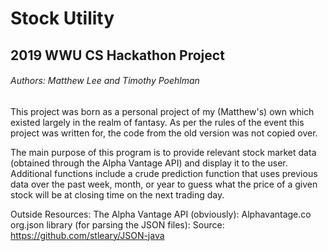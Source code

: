 # Stock Utility
## 2019 WWU CS Hackathon Project

###### Authors: Matthew Lee and Timothy Poehlman


This project was born as a personal project of my (Matthew's) own which existed largely in the realm of fantasy. As per the rules of the event this project was written for, the code from the old version was not copied over.
 
 The main purpose of this program is to provide relevant stock market data (obtained through the Alpha Vantage API) and display it to the user. Additional functions include a crude prediction function that uses previous data over the past week, month, or year to guess what the price of a given stock will be at closing time on the next trading day.



 Outside Resources:
 The Alpha Vantage API (obviously): Alphavantage.co
 org.json library (for parsing the JSON files): Source: https://github.com/stleary/JSON-java
